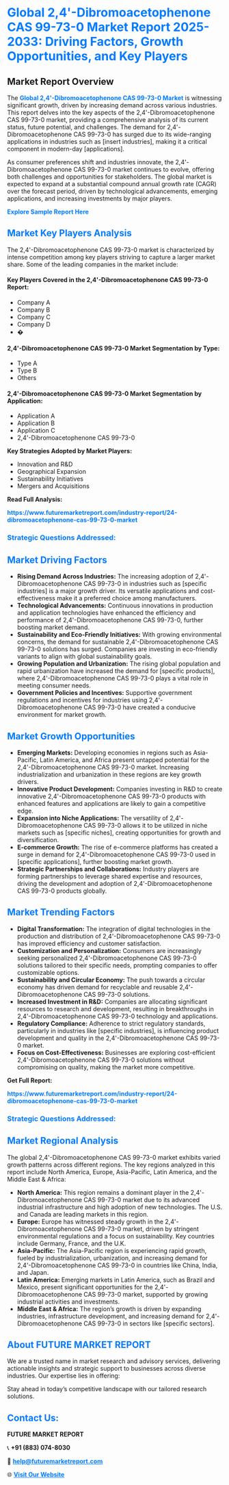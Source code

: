 <h1 style="color: #007BFF;">Global 2,4'-Dibromoacetophenone CAS 99-73-0 Market Report 2025-2033: Driving Factors, Growth Opportunities, and Key Players</h1>

<section id="overview">
<h2>Market Report Overview</h2>
<p>The <a href="https://www.futuremarketreport.com/industry-report/24-dibromoacetophenone-cas-99-73-0-market" style="color: #007BFF; text-decoration: none;"><strong>Global 2,4'-Dibromoacetophenone CAS 99-73-0 Market</strong></a> is witnessing significant growth, driven by increasing demand across various industries. This report delves into the key aspects of the 2,4'-Dibromoacetophenone CAS 99-73-0 market, providing a comprehensive analysis of its current status, future potential, and challenges. The demand for 2,4'-Dibromoacetophenone CAS 99-73-0 has surged due to its wide-ranging applications in industries such as [insert industries], making it a critical component in modern-day [applications].</p>
<p>As consumer preferences shift and industries innovate, the 2,4'-Dibromoacetophenone CAS 99-73-0 market continues to evolve, offering both challenges and opportunities for stakeholders. The global market is expected to expand at a substantial compound annual growth rate (CAGR) over the forecast period, driven by technological advancements, emerging applications, and increasing investments by major players.</p>
</section>

<section id="overview">
<p><a href="https://www.futuremarketreport.com/request-sample/reportId=119833" style="color: #007BFF; text-decoration: none;"><strong>Explore Sample Report Here</strong></a></p>
</section>

<section id="key-players">
<h2 style="color: #007BFF;">Market Key Players Analysis</h2>
<p>The 2,4'-Dibromoacetophenone CAS 99-73-0 market is characterized by intense competition among key players striving to capture a larger market share. Some of the leading companies in the market include:</p>
<h4>Key Players Covered in the 2,4'-Dibromoacetophenone CAS 99-73-0 Report:</h4>
<ul><li>Company A</li><li>Company B</li><li>Company C</li><li>Company D</li><li>�</li></ul>
<h4>2,4'-Dibromoacetophenone CAS 99-73-0 Market Segmentation by Type:</h4>
<ul><li>Type A</li><li>Type B</li><li>Others</li></ul>

<h4>2,4'-Dibromoacetophenone CAS 99-73-0 Market Segmentation by Application:</h4>
<ul><li>Application A</li><li>Application B</li><li>Application C</li><li>2,4&#039;-Dibromoacetophenone CAS 99-73-0</li></ul>
<p><strong>Key Strategies Adopted by Market Players:</strong></p>
<ul>
<li>Innovation and R&D</li>
<li>Geographical Expansion</li>
<li>Sustainability Initiatives</li>
<li>Mergers and Acquisitions</li>
</ul>
</section>

<section>
<p><strong>Read Full Analysis: </strong></p><a href="https://www.futuremarketreport.com/industry-report/24-dibromoacetophenone-cas-99-73-0-market" style="color: #007BFF; text-decoration: none;"><strong>https://www.futuremarketreport.com/industry-report/24-dibromoacetophenone-cas-99-73-0-market</strong></a>
<h3 style="color: #007BFF;">Strategic Questions Addressed:</h3>
</section>

<section id="driving-factors">
<h2 style="color: #007BFF;">Market Driving Factors</h2>
<ul>
<li><strong>Rising Demand Across Industries:</strong> The increasing adoption of 2,4'-Dibromoacetophenone CAS 99-73-0 in industries such as [specific industries] is a major growth driver. Its versatile applications and cost-effectiveness make it a preferred choice among manufacturers.</li>
<li><strong>Technological Advancements:</strong> Continuous innovations in production and application technologies have enhanced the efficiency and performance of 2,4'-Dibromoacetophenone CAS 99-73-0, further boosting market demand.</li>
<li><strong>Sustainability and Eco-Friendly Initiatives:</strong> With growing environmental concerns, the demand for sustainable 2,4'-Dibromoacetophenone CAS 99-73-0 solutions has surged. Companies are investing in eco-friendly variants to align with global sustainability goals.</li>
<li><strong>Growing Population and Urbanization:</strong> The rising global population and rapid urbanization have increased the demand for [specific products], where 2,4'-Dibromoacetophenone CAS 99-73-0 plays a vital role in meeting consumer needs.</li>
<li><strong>Government Policies and Incentives:</strong> Supportive government regulations and incentives for industries using 2,4'-Dibromoacetophenone CAS 99-73-0 have created a conducive environment for market growth.</li>
</ul>
</section>

<section id="growth-opportunities">
<h2 style="color: #007BFF;">Market Growth Opportunities</h2>
<ul>
<li><strong>Emerging Markets:</strong> Developing economies in regions such as Asia-Pacific, Latin America, and Africa present untapped potential for the 2,4'-Dibromoacetophenone CAS 99-73-0 market. Increasing industrialization and urbanization in these regions are key growth drivers.</li>
<li><strong>Innovative Product Development:</strong> Companies investing in R&D to create innovative 2,4'-Dibromoacetophenone CAS 99-73-0 products with enhanced features and applications are likely to gain a competitive edge.</li>
<li><strong>Expansion into Niche Applications:</strong> The versatility of 2,4'-Dibromoacetophenone CAS 99-73-0 allows it to be utilized in niche markets such as [specific niches], creating opportunities for growth and diversification.</li>
<li><strong>E-commerce Growth:</strong> The rise of e-commerce platforms has created a surge in demand for 2,4'-Dibromoacetophenone CAS 99-73-0 used in [specific applications], further boosting market growth.</li>
<li><strong>Strategic Partnerships and Collaborations:</strong> Industry players are forming partnerships to leverage shared expertise and resources, driving the development and adoption of 2,4'-Dibromoacetophenone CAS 99-73-0 products globally.</li>
</ul>
</section>

<section id="trending-factors">
<h2 style="color: #007BFF;">Market Trending Factors</h2>
<ul>
<li><strong>Digital Transformation:</strong> The integration of digital technologies in the production and distribution of 2,4'-Dibromoacetophenone CAS 99-73-0 has improved efficiency and customer satisfaction.</li>
<li><strong>Customization and Personalization:</strong> Consumers are increasingly seeking personalized 2,4'-Dibromoacetophenone CAS 99-73-0 solutions tailored to their specific needs, prompting companies to offer customizable options.</li>
<li><strong>Sustainability and Circular Economy:</strong> The push towards a circular economy has driven demand for recyclable and reusable 2,4'-Dibromoacetophenone CAS 99-73-0 solutions.</li>
<li><strong>Increased Investment in R&D:</strong> Companies are allocating significant resources to research and development, resulting in breakthroughs in 2,4'-Dibromoacetophenone CAS 99-73-0 technology and applications.</li>
<li><strong>Regulatory Compliance:</strong> Adherence to strict regulatory standards, particularly in industries like [specific industries], is influencing product development and quality in the 2,4'-Dibromoacetophenone CAS 99-73-0 market.</li>
<li><strong>Focus on Cost-Effectiveness:</strong> Businesses are exploring cost-efficient 2,4'-Dibromoacetophenone CAS 99-73-0 solutions without compromising on quality, making the market more competitive.</li>
</ul>
</section>

<section>
<p><strong>Get Full Report: </strong></p><a href="https://www.futuremarketreport.com/industry-report/24-dibromoacetophenone-cas-99-73-0-market" style="color: #007BFF; text-decoration: none;"><strong>https://www.futuremarketreport.com/industry-report/24-dibromoacetophenone-cas-99-73-0-market</strong></a>
<h3 style="color: #007BFF;">Strategic Questions Addressed:</h3>
</section>


<section id="regional-analysis">
<h2 style="color: #007BFF;">Market Regional Analysis</h2>
<p>The global 2,4'-Dibromoacetophenone CAS 99-73-0 market exhibits varied growth patterns across different regions. The key regions analyzed in this report include North America, Europe, Asia-Pacific, Latin America, and the Middle East & Africa:</p>
<ul>
<li><strong>North America:</strong> This region remains a dominant player in the 2,4'-Dibromoacetophenone CAS 99-73-0 market due to its advanced industrial infrastructure and high adoption of new technologies. The U.S. and Canada are leading markets in this region.</li>
<li><strong>Europe:</strong> Europe has witnessed steady growth in the 2,4'-Dibromoacetophenone CAS 99-73-0 market, driven by stringent environmental regulations and a focus on sustainability. Key countries include Germany, France, and the U.K.</li>
<li><strong>Asia-Pacific:</strong> The Asia-Pacific region is experiencing rapid growth, fueled by industrialization, urbanization, and increasing demand for 2,4'-Dibromoacetophenone CAS 99-73-0 in countries like China, India, and Japan.</li>
<li><strong>Latin America:</strong> Emerging markets in Latin America, such as Brazil and Mexico, present significant opportunities for the 2,4'-Dibromoacetophenone CAS 99-73-0 market, supported by growing industrial activities and investments.</li>
<li><strong>Middle East & Africa:</strong> The region’s growth is driven by expanding industries, infrastructure development, and increasing demand for 2,4'-Dibromoacetophenone CAS 99-73-0 in sectors like [specific sectors].</li>
</ul>
</section>

<footer>
<h2 style="color: #007BFF;">About FUTURE MARKET REPORT</h2>
<p>We are a trusted name in market research and advisory services, delivering actionable insights and strategic support to businesses across diverse industries. Our expertise lies in offering:</p>

<p>Stay ahead in today’s competitive landscape with our tailored research solutions.</p>

<h2 style="color: #007BFF;">Contact Us:</h2>
<p><strong>FUTURE MARKET REPORT</strong></p>
<p>📞 <strong>+91 (883) 074-8030</strong></p>
<p>📧 <strong><a href="mailto:help@futuremarketreport.com" style="color: #007BFF;">help@futuremarketreport.com</a></strong></p>
<p>🌐 <strong><a href="https://www.futuremarketreport.com/" style="color: #007BFF;">Visit Our Website</a></strong></p>
</footer>